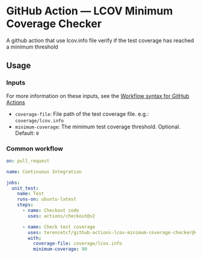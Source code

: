 # GitHub Action — LCOV Minimum Coverage Checker

A github action that use lcov.info file verify if the test coverage has reached a minimum threshold

## Usage

### Inputs

For more information on these inputs, see the [Workflow syntax for GitHub Actions](https://docs.github.com/en/actions/learn-github-actions/workflow-syntax-for-github-actions)

- `coverage-file`: File path of the test coverage file. e.g.: `coverage/lcov.info`
- `minimum-coverage`: The minimum test coverage threshold. Optional. Default: `0`

### Common workflow

```yaml
on: pull_request

name: Continuous Integration

jobs:
  unit_test:
    name: Test
    runs-on: ubuntu-latest
    steps:
      - name: Checkout code
        uses: actions/checkout@v2

      - name: Check test coverage
        uses: terencetcf/github-actions-lcov-minimum-coverage-checker@v1
        with:
          coverage-file: coverage/lcov.info
          minimum-coverage: 90
```
